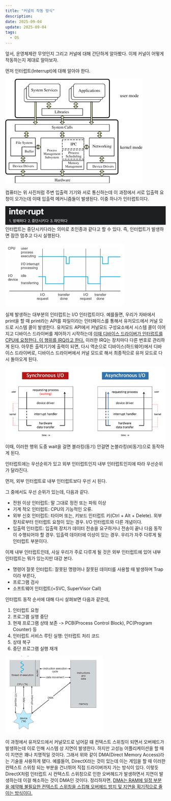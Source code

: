 ```yaml
---
title: "커널의 작동 방식"
description:
date: 2025-09-04
update: 2025-09-04
tags:
  - OS
---
```


앞서, 운영체제란 무엇인지 그리고 커널에 대해 간단하게 알아봤다.
이제 커널이 어떻게 작동하는지 제대로 알아보자.

먼저 인터럽트(Interrupt)에 대해 알아야 한다.

![img_3.png](img_3.png)

컴퓨터는 위 사진처럼 주변 입출력 기기와 서로 통신하는데 
이 과정에서 서로 입출력 요청이 오가는데 이때 입출력 메커니즘들이 발생된다.
이중 하나가 인터럽트이다. 

![](img.png)
인터럽트는 중단시키다라는 의미로 초인종과 같다고 할 수 있다.
즉, 인터럽트가 발생하면 잠깐 멈추고 다시 실행된다.

![](img_1.png)

실제 발생하는 대부분의 인터럽트는 I/O 인터럽트이다.
예를들면, 우리가 자바에서 print을 할 때 print라는 API를 파일이라는 인터페이스를 통해서 유저모드에서 커널 모드로 시스템 콜이 발생한다.
유저모드 API에서 커널모드 구성요소에서 시스템 콜이 이어지고 디바이스 드라이버를 제어하기 시작하는데
[이때 디바이스 드라이버가 인터럽트를 CPU에 요청한다. 이 행위를 IRQ라고 한다.](https://en.wikipedia.org/wiki/Interrupt_request#:~:text=In%20a%20computer,or%20mouse%20movements.)
이러한 IRQ는 장치마다 다른 번호로 관리하게 된다.
아무튼 출력기기에 출력이 되면, 다시 역순으로 디바이스(하드웨어)에서 디바이스 드라이버로,
디바이스 드라이버에서 커널 모드로 해서 최종적으로 유저 모드로 다시 돌아오게 된다.

![](img_4.png)
이때, 이러한 행위 도중 wait을 걸면 블라킹(동기) 안걸면 논블라킹(비동기)으로 동작하게 된다.

인터럽트에는 우선순위가 있고 외부 인터럽트인지 내부 인터럽트인지에 따라 우선순위가 달라진다.

먼저, 외부 인터럽트로 내부 인터럽트보다 우선 시 된다.

그 중에서도 우선 순위가 있는데, 다음과 같다.
- 전원 이상 인터럽트: 말 그대로 정전 또는 파워 이상
- 기계 착오 인터럽트: CPU의 기능적인 오류.
- 외부 신호 인터럽트: 타이머 또는, 키보드 인터럽트 키(Ctrl + Alt + Delete). 외부장치로부터 인터럽트 요청이 있는 경우. I/O 인터럽트와 다른 개념이다.
- 입출력 인터럽트: 입출력 장치가 데이터 전송을 요구하거나 전송이 끝나 다음 동작이 수행되어야 할 경우. 입출력 데이터에 이상이 있는 경우. 우리가 자주 다루게 될 인터럽트 부분이다.

이제 내부 인터럽트인데, 사실 우리가 주로 다루게 될 것은 외부 인터럽트에 있어 내부 인터럽트는 뭐가 있는지만 대강 본다.

- 명령어 잘못 인터럽트: 잘못된 명령어나 잘못된 데이터를 사용할 때 발생하며 Trap이라 부른다,
- 프로그램 검사
- 소프트웨어 인터럽트(=SVC, SuperVisor Call)

인터럽트 동작 순서에 대해 다시 살펴보면 다음과 같은데,

1. 인터럽트 요청
2. 프로그램 실행 중단
3. 현재 프로그램 상태 보존 -> PCB(Process Control Block), PC(Program Counter) 등
4. 인터럽트 서비스 루틴 실행: 인터럽트 처리 코드
5. 상태  복구
6. 중단 프로그램 실행 재개

![](img_2.png)

이 과정에서 유저모드에서 커널모드로 넘어갈 떄 컨텍스트 스위칭이 되면서 오버헤드가 발생하는데 이로 인해 시스템 상 지연이 발생한다.
하지만 고성능 어플리케이션을 할 때 이 지연은 꽤나 치명적일 것이다. 
그래서 위와 같이 DMA(Direct Memory Access)라는 기술을 사용하게 됐다.
예를들어, DirectX라는 것이 있는데 이는 게임을 할 때 이러한 컨텍스트 스위칭 되는 부분을 건너뛰어 직접 드라이버까지 가는 방식이 있다.
이렇듯 DirectX처럼 인터럽트 시 컨텍스트 스위칭으로 인한 오버헤드가 발생하면서 지연이 발생하는데 이걸 해소하는 것이 DMA인 것이다.
정리하자면, [DMA는 RAM에 일정 부분을 예약해 불필요한 컨텍스트 스위칭을 스킵해 오버헤드 방지 및 지연을 획기적으로 줄이는 방식이다.](https://en.wikipedia.org/wiki/Direct_memory_access#:~:text=DMA%20(%20Direct%20Memory%20Access%20)%EB%8A%94%20%ED%8A%B9%EC%A0%95%20%ED%95%98%EB%93%9C%EC%9B%A8%EC%96%B4%20%ED%95%98%EC%9C%84%20%EC%8B%9C%EC%8A%A4%ED%85%9C%EC%9D%B4%20%EC%A4%91%EC%95%99%20%EC%B2%98%EB%A6%AC%20%EC%9E%A5%EC%B9%98%20(CPU)%20%EC%99%80%20%EB%8F%85%EB%A6%BD%EC%A0%81%EC%9C%BC%EB%A1%9C%20%EC%A3%BC%20%EC%8B%9C%EC%8A%A4%ED%85%9C%20%EB%A9%94%EB%AA%A8%EB%A6%AC%20%EC%97%90%20%EC%95%A1%EC%84%B8%EC%8A%A4%ED%95%A0%20%EC%88%98%20%EC%9E%88%EB%8F%84%EB%A1%9D%20%ED%95%98%EB%8A%94%20%EC%BB%B4%ED%93%A8%ED%84%B0%20%EC%8B%9C%EC%8A%A4%ED%85%9C%EC%9D%98%20%EA%B8%B0%EB%8A%A5%EC%9E%85%EB%8B%88%EB%8B%A4%20.)




